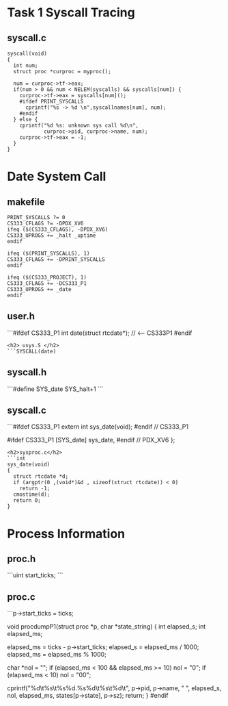 <h1> Task 1 Syscall Tracing </h1>

<h2> syscall.c </h2>

```void
syscall(void)
{
  int num;
  struct proc *curproc = myproc();

  num = curproc->tf->eax;
  if(num > 0 && num < NELEM(syscalls) && syscalls[num]) {
    curproc->tf->eax = syscalls[num]();
    #ifdef PRINT_SYSCALLS
      cprintf("%s -> %d \n",syscallnames[num], num);
    #endif
  } else {
    cprintf("%d %s: unknown sys call %d\n",
            curproc->pid, curproc->name, num);
    curproc->tf->eax = -1;
  }
}
```

<h1> Date System Call </h1>

<h2> makefile </h2>

```CS333_PROJECT ?= 1
PRINT_SYSCALLS ?= 0
CS333_CFLAGS ?= -DPDX_XV6
ifeq ($(CS333_CFLAGS), -DPDX_XV6)
CS333_UPROGS +=	_halt _uptime
endif

ifeq ($(PRINT_SYSCALLS), 1)
CS333_CFLAGS += -DPRINT_SYSCALLS
endif

ifeq ($(CS333_PROJECT), 1)
CS333_CFLAGS += -DCS333_P1
CS333_UPROGS += _date
endif
```
<h2>user.h</h2>
```#ifdef CS333_P1
int date(struct rtcdate*); // <-- CS333P1
#endif  

```
<h2> usys.S </h2>
```SYSCALL(date)
```
<h2> syscall.h </h2>
```#define SYS_date    SYS_halt+1
```
<h2> syscall.c </h2>
```#ifdef CS333_P1
extern int sys_date(void);
#endif // CS333_P1

#ifdef CS333_P1
[SYS_date]    sys_date,
#endif // PDX_XV6
};
```
<h2>sysproc.c</h2>
```int
sys_date(void)
{
  struct rtcdate *d;
  if (argptr(0 ,(void*)&d , sizeof(struct rtcdate)) < 0)
    return -1;
  cmostime(d);
  return 0;
}
```
<h1>Process Information</h1>
<h2>proc.h </h2>
```uint start_ticks;
```
<h2>proc.c</h2>
```p->start_ticks = ticks;

void procdumpP1(struct proc *p, char *state_string)
{
  int elapsed_s;
  int elapsed_ms;

  elapsed_ms = ticks - p->start_ticks;
  elapsed_s = elapsed_ms / 1000;
  elapsed_ms = elapsed_ms % 1000;

  char *nol = "";
  if (elapsed_ms < 100 && elapsed_ms >= 10)
    nol = "0";
  if (elapsed_ms < 10)
    nol = "00";

  cprintf("%d\t%s\t%s%d.%s%d\t%s\t%d\t",
          p->pid, p->name, "     ", elapsed_s, nol, elapsed_ms, states[p->state], p->sz);
  return;
}
#endif
```
